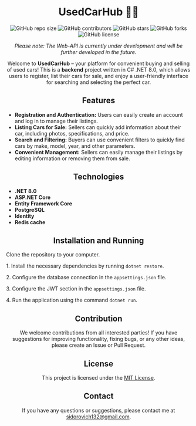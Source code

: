 <h1 align="center">UsedCarHub 🚗💼</h1>

<p align="center">
  <img src="https://img.shields.io/github/repo-size/smik91/UsedCarHub" alt="GitHub repo size">
  <img src="https://img.shields.io/github/contributors/smik91/UsedCarHub" alt="GitHub contributors">
  <img src="https://img.shields.io/github/stars/smik91/UsedCarHub?style=social" alt="GitHub stars">
  <img src="https://img.shields.io/github/forks/smik91/UsedCarHub?style=social" alt="GitHub forks">
  <img src="https://img.shields.io/github/license/smik91/UsedCarHub" alt="GitHub license">
</p>

<p align="center">
  <em>Please note: The Web-API is currently under development and will be further developed in the future.</em>
</p>

<p align="center">Welcome to <strong>UsedCarHub</strong> – your platform for convenient buying and selling of used cars! This is a <strong>backend</strong> project written in C# .NET 8.0, which allows users to register, list their cars for sale, and enjoy a user-friendly interface for searching and selecting the perfect car.</p>

<h2 align="center">Features</h2>

<ul>
  <li><strong>Registration and Authentication:</strong> Users can easily create an account and log in to manage their listings.</li>
  <li><strong>Listing Cars for Sale:</strong> Sellers can quickly add information about their car, including photos, specifications, and price.</li>
  <li><strong>Search and Filtering:</strong> Buyers can use convenient filters to quickly find cars by make, model, year, and other parameters.</li>
  <li><strong>Convenient Management:</strong> Sellers can easily manage their listings by editing information or removing them from sale.</li>
</ul>

<h2 align="center">Technologies</h2>

<ul>
  <li><strong>.NET 8.0</strong></li>
  <li><strong>ASP.NET Core</strong></li>
  <li><strong>Entity Framework Core</strong></li>
  <li><strong>PostgreSQL</strong></li>
  <li><strong>Identity</strong></li>
  <li><strong>Redis cache</strong></li>
</ul>

<h2 align="center">Installation and Running</h2>
<p>Clone the repository to your computer.</p>
<p>1. Install the necessary dependencies by running <code>dotnet restore</code>.</p>
<p>2. Configure the database connection in the <code>appsettings.json</code> file.</p>
<p>3. Configure the JWT section in the <code>appsettings.json</code> file.</p>
<p>4. Run the application using the command <code>dotnet run</code>.</p>

<h2 align="center">Contribution</h2>

<p align="center">We welcome contributions from all interested parties! If you have suggestions for improving functionality, fixing bugs, or any other ideas, please create an Issue or Pull Request.</p>

<h2 align="center">License</h2>

<p align="center">This project is licensed under the <a href="LICENSE">MIT License</a>.</p>

<h2 align="center">Contact</h2>

<p align="center">If you have any questions or suggestions, please contact me at <a href="mailto:sidorovich132@gmail.com">sidorovich132@gmail.com</a>.</p>

